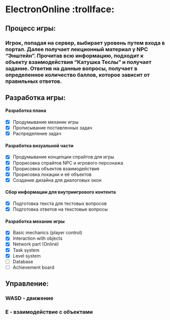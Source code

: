 # ElectronOnline :trollface:
## Процесс игры:
### Игрок, попадая на сервер, выбирает уровень путем входа в портал. Далее получает лекционный материал у NPC “Энштейн”. Прочитав всю информацию, подходит к объекту взаимодействия “Катушка Теслы” и получает задание. Ответив на данные вопросы, получает в определенное количество баллов, которое зависит от правильных ответов.
## Разработка игры:
#### Разработка плана
- [X] Продумывание механик игры
- [X] Прописывание поставленных задач
- [X] Распределение задач
#### Разработка визуальной части
- [X] Продумывание концепции спрайтов для игры
- [X] Прорисовка спрайтов NPC и игрового персонажа
- [X] Прорисовка объектов взаимодействия 
- [X] Прорисовка локации и её объектов 
- [X] Создание дизайна для диалоговых окон
#### Сбор информации для внутриигрового контента
- [X] Подготовка текста для тестовых вопросов
- [X] Подготовка ответов на текстовые вопросы
#### Разработка механик игры
- [X] Basic mechanics (player control)
- [X] Interaction with objects
- [X] Network part (Online)
- [X] Task system
- [X] Level system
- [ ] Database
- [ ] Achievement board

## Управление:
### WASD - движение
### E - взаимодействие с объектами
